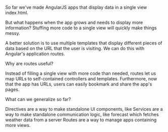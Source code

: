 So far we've made AngularJS apps that display data in a single view index.html.

But what happens when the app grows and needs to display more information? Stuffing more code to a single view will quickly make things messy.

A better solution is to use multiple templates that display different pieces of data based on the URL that the user is visiting. We can do this with Angular's application routes.

Why are routes useful?

Instead of filling a single view with more code than needed, routes let us map URLs to self-contained controllers and templates. Furthermore, now that the app has URLs, users can easily bookmark and share the app's pages.

What can we generalize so far?

Directives are a way to make standalone UI components, like <app-info>
Services are a way to make standalone communication logic, like forecast which fetches weather data from a server
Routes are a way to manage apps containing more views.
